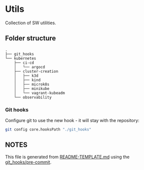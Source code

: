 # Utils

Collection of SW utilities.

## Folder structure

```text
.
├── git_hooks
└── kubernetes
    ├── ci-cd
    │   └── argocd
    ├── cluster-creation
    │   ├── k3d
    │   ├── kind
    │   ├── microk8s
    │   ├── minikube
    │   └── vagrant-kubeadm
    └── observability
```

### Git hooks

Configure git to use the new hook - it will stay with the repository:

```bash
git config core.hooksPath "./git_hooks"
```

## NOTES

This file is generated from [README-TEMPLATE.md](./README-TEMPLATE.md) using the [git_hooks/pre-commit](./git_hooks/pre-commit).
